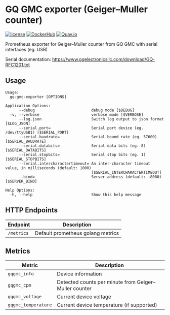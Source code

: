 GQ GMC exporter (Geiger–Muller counter)
=========================================

[![license](https://img.shields.io/github/license/webdevops/gq-gmc-exporter.svg)](https://github.com/webdevops/gq-gmc-exporter/blob/master/LICENSE)
[![DockerHub](https://img.shields.io/badge/DockerHub-webdevops%2Fgq--gmc--exporter-blue)](https://hub.docker.com/r/webdevops/gq-gmc-exporter/)
[![Quay.io](https://img.shields.io/badge/Quay.io-webdevops%2Fgq--gmc--exporter-blue)](https://quay.io/repository/webdevops/gq-gmc-exporter)

Prometheus exporter for Geiger–Muller counter from GQ GMC with serial interfaces (eg. USB)

Serial documentation: https://www.gqelectronicsllc.com/download/GQ-RFC1201.txt

Usage
-----

```
Usage:
  gq-gmc-exporter [OPTIONS]

Application Options:
      --debug                         debug mode [$DEBUG]
  -v, --verbose                       verbose mode [$VERBOSE]
      --log.json                      Switch log output to json format [$LOG_JSON]
      --serial.port=                  Serial port device (eg. /dev/ttyUSB1) [$SERIAL_PORT]
      --serial.baudrate=              Serial bound rate (eg. 57600) [$SERIAL_BAUDRATE]
      --serial.databits=              Serial data bits (eg. 8) [$SERIAL_DATABITS]
      --serial.stopbits=              Serial stop bits (eg. 1) [$SERIAL_STOPBITS]
      --serial.intercharactertimeout= An inter-character timeout value, in milliseconds (default: 1000)
                                      [$SERIAL_INTERCHARACTERTIMEOUT]
      --bind=                         Server address (default: :8080) [$SERVER_BIND]

Help Options:
  -h, --help                          Show this help message
```

HTTP Endpoints
--------------

| Endpoint                       | Description                                                                         |
|--------------------------------|-------------------------------------------------------------------------------------|
| `/metrics`                     | Default prometheus golang metrics                                                   |

Metrics
-------

| Metric                               | Description                                                                    |
|--------------------------------------|--------------------------------------------------------------------------------|
| `gqgmc_info`                         | Device information                                                             |
| `gqgmc_cpm`                          | Detected counts per minute from Geiger–Muller counter                          |
| `gqgmc_voltage`                      | Current device voltage                                                         |
| `gqgmc_temperature`                  | Current device temperature (if supported)                                      |

